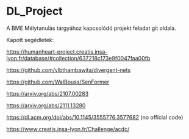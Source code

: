 # DL_Project
A BME Mélytanulás tárgyához kapcsolódó projekt feladat git oldala.

Kapott segédletek:

https://humanheart-project.creatis.insa-lyon.fr/database/#collection/637218c173e9f0047faa00fb

https://github.com/vlbthambawita/divergent-nets

https://github.com/WalBouss/SenFormer

https://arxiv.org/abs/2107.00283

https://arxiv.org/abs/2111.13280

https://dl.acm.org/doi/abs/10.1145/3555776.3577682 (no official code)

https://www.creatis.insa-lyon.fr/Challenge/acdc/
